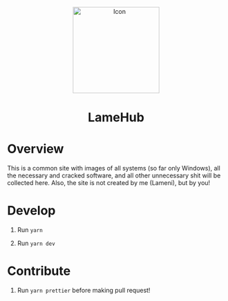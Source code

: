 <p align="center">
 <img width=200px height=200px src="https://avatars.githubusercontent.com/u/76707795" alt="Icon"></a>
</p>

<h1 align="center">LameHub</h1>

# Overview

This is a common site with images of all systems (so far only Windows), all the necessary and cracked software, and all other unnecessary shit will be collected here. Also, the site is not created by me (Lameni), but by you!

# Develop

1. Run `yarn`

1. Run `yarn dev`

# Contribute

1. Run `yarn prettier` before making pull request!
